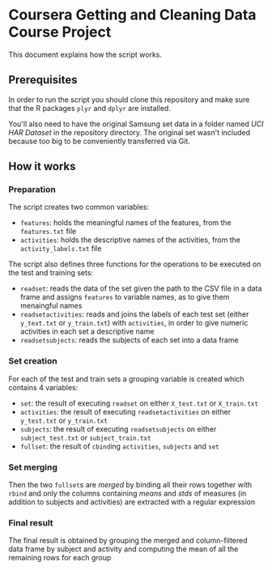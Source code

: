 Coursera Getting and Cleaning Data Course Project
========

This document explains how the script works.

## Prerequisites

In order to run the script you should clone this repository and make sure that the R packages `plyr` and `dplyr` are installed.

You'll also need to have the original Samsung set data in a folder named *UCI HAR Dataset* in the repository directory. The original set wasn't included because too big to be conveniently transferred via Git.

## How it works

### Preparation

The script creates two common variables:

- `features`: holds the meaningful names of the features, from the `features.txt` file
- `activities`: holds the descriptive names of the activities, from the `activity_labels.txt` file

The script also defines three functions for the operations to be executed on the test and training sets:

- `readset`: reads the data of the set given the path to the CSV file in a data frame and assigns `features` to variable names, as to give them menaingful names
- `readsetactivities`: reads and joins the labels of each test set (either `y_text.txt` or `y_train.txt`) with `activities`, in order to give numeric activities in each set a descriptive name
- `readsetsubjects`: reads the subjects of each set into a data frame

### Set creation

For each of the test and train sets a grouping variable is created which contains 4 variables:

- `set`: the result of executing `readset` on either `X_test.txt` or `X_train.txt`
- `activities`: the result of executing `readsetactivities` on either `y_test.txt` or `y_train.txt`
- `subjects`: the result of executing `readsetsubjects` on either `subject_test.txt` or `subject_train.txt`
- `fullset`: the result of `cbind`ing `activities`, `subjects` and `set`

### Set merging

Then the two `fullset`s are *merged* by binding all their rows together with `rbind` and only the columns containing *means* and *stds* of measures (in addition to subjects and activities) are extracted with a regular expression

### Final result

The final result is obtained by grouping the merged and column-filtered data frame by subject and activity and computing the mean of all the remaining rows for each group